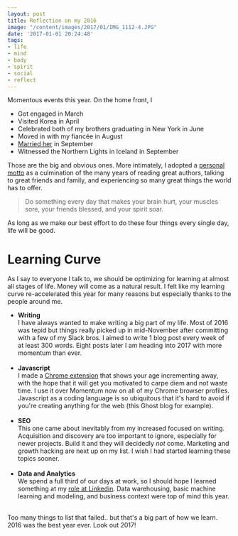 ```yaml
---
layout: post
title: Reflection on my 2016
image: "/content/images/2017/01/IMG_1112-4.JPG"
date: '2017-01-01 20:24:48'
tags:
- life
- mind
- body
- spirit
- social
- reflect
---
```


Momentous events this year. On the home front, I

- Got engaged in March
- Visited Korea in April
- Celebrated both of my brothers graduating in New York in June
- Moved in with my fiancée in August
- [Married her](http://ginapetersenphotography.com/weddings/4979-2/) in September
- Witnessed the Northern Lights in Iceland in September

Those are the big and obvious ones. More intimately, I adopted a [personal motto](https://tonyy.in/do-these-4-things-every-day/) as a culmination of the many years of reading great authors, talking to great friends and family, and experiencing so many great things the world has to offer.

> Do something every day that makes your brain hurt, your muscles sore, your friends blessed, and your spirit soar.

As long as we make our best effort to do these four things every single day, life will be good.

# Learning Curve

As I say to everyone I talk to, we should be optimizing for learning at almost all stages of life. Money will come as a natural result. I felt like my learning curve re-accelerated this year for many reasons but especially thanks to the people around me.

- **Writing** <br /> I have always wanted to make writing a big part of my life. Most of 2016 was tepid but things really picked up in mid-November after committing with a few of my Slack bros. I aimed to write 1 blog post every week of at least 300 words. Eight posts later I am heading into 2017 with more momentum than ever.<br /><br />
- **Javascript** <br /> I made a [Chrome extension](https://tonyy.in/vitality-a-reminder-of-life/) that shows your age incrementing away, with the hope that it will get you motivated to carpe diem and not waste time. I use it over Momentum now on all of my Chrome browser profiles. Javascript as a coding language is so ubiquitous that it's hard to avoid if you're creating anything for the web (this Ghost blog for example). <br /><br />
- **SEO** <br /> This one came about inevitably from my increased focused on writing. Acquisition and discovery are too important to ignore, especially for newer projects. Build it and they will decidedly *not* come. Marketing and growth hacking are next up on my list. I wish I had started learning these topics sooner.<br /><br />
- **Data and Analytics** <br /> We spend a full third of our days at work, so I should hope I learned something at my [role at Linkedin](https://www.linkedin.com/in/tonyin/). Data warehousing, basic machine learning and modeling, and business context were top of mind this year.<br /><br />

Too many things to list that failed.. but that's a big part of how we learn. 2016 was the best year ever. Look out 2017!